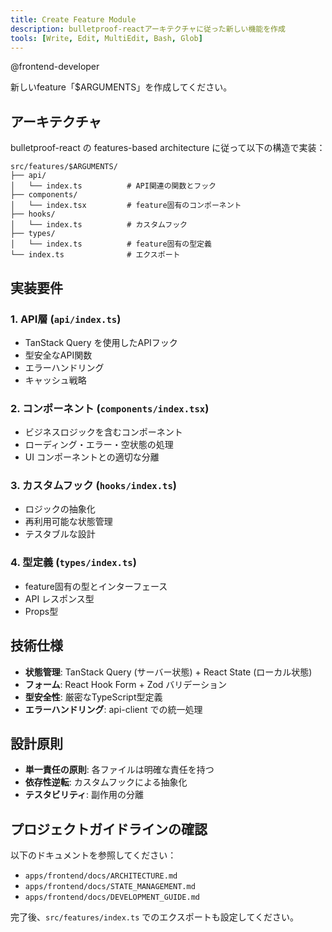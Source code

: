 ```yaml
---
title: Create Feature Module
description: bulletproof-reactアーキテクチャに従った新しい機能を作成
tools: [Write, Edit, MultiEdit, Bash, Glob]
---
```


@frontend-developer

新しいfeature「$ARGUMENTS」を作成してください。

## アーキテクチャ
bulletproof-react の features-based architecture に従って以下の構造で実装：

```
src/features/$ARGUMENTS/
├── api/
│   └── index.ts          # API関連の関数とフック
├── components/
│   └── index.tsx         # feature固有のコンポーネント
├── hooks/
│   └── index.ts          # カスタムフック
├── types/
│   └── index.ts          # feature固有の型定義
└── index.ts              # エクスポート
```

## 実装要件

### 1. API層 (`api/index.ts`)
- TanStack Query を使用したAPIフック
- 型安全なAPI関数
- エラーハンドリング
- キャッシュ戦略

### 2. コンポーネント (`components/index.tsx`)
- ビジネスロジックを含むコンポーネント
- ローディング・エラー・空状態の処理
- UI コンポーネントとの適切な分離

### 3. カスタムフック (`hooks/index.ts`)
- ロジックの抽象化
- 再利用可能な状態管理
- テスタブルな設計

### 4. 型定義 (`types/index.ts`)
- feature固有の型とインターフェース
- API レスポンス型
- Props型

## 技術仕様
- **状態管理**: TanStack Query (サーバー状態) + React State (ローカル状態)
- **フォーム**: React Hook Form + Zod バリデーション
- **型安全性**: 厳密なTypeScript型定義
- **エラーハンドリング**: api-client での統一処理

## 設計原則
- **単一責任の原則**: 各ファイルは明確な責任を持つ
- **依存性逆転**: カスタムフックによる抽象化
- **テスタビリティ**: 副作用の分離

## プロジェクトガイドラインの確認
以下のドキュメントを参照してください：
- `apps/frontend/docs/ARCHITECTURE.md`
- `apps/frontend/docs/STATE_MANAGEMENT.md`
- `apps/frontend/docs/DEVELOPMENT_GUIDE.md`

完了後、`src/features/index.ts` でのエクスポートも設定してください。